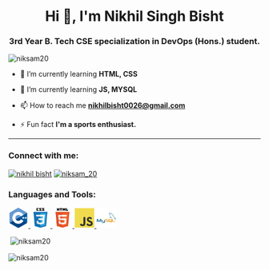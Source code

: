 <h1 align="center">Hi 👋, I'm Nikhil Singh Bisht</h1>
<h3 align="center">3rd Year B. Tech CSE specialization in DevOps (Hons.) student.</h3>

<p align="left"> <img src="https://komarev.com/ghpvc/?username=niksam20&label=Profile%20views&color=0e75b6&style=flat" alt="niksam20" /> </p>

- 🔭 I’m currently learning **HTML, CSS**

- 🌱 I’m currently learning **JS, MYSQL**

- 📫 How to reach me **nikhilbisht0026@gmail.com**

- ⚡ Fun fact **I'm a sports enthusiast.**
<hr>
<h3 align="left">Connect with me:</h3>
<p align="left">
<a href="https://linkedin.com/in/nikhil bisht" target="blank"><img align="center" src="https://raw.githubusercontent.com/rahuldkjain/github-profile-readme-generator/master/src/images/icons/Social/linked-in-alt.svg" alt="nikhil bisht" height="30" width="40" /></a>
<a href="https://instagram.com/niksam_20" target="blank"><img align="center" src="https://raw.githubusercontent.com/rahuldkjain/github-profile-readme-generator/master/src/images/icons/Social/instagram.svg" alt="niksam_20" height="30" width="40" /></a>
</p>

<h3 align="left">Languages and Tools:</h3>
<p align="left"> <a href="https://www.w3schools.com/cpp/" target="_blank" rel="noreferrer"> <img src="https://raw.githubusercontent.com/devicons/devicon/master/icons/cplusplus/cplusplus-original.svg" alt="cplusplus" width="40" height="40"/> </a> <a href="https://www.w3schools.com/css/" target="_blank" rel="noreferrer"> <img src="https://raw.githubusercontent.com/devicons/devicon/master/icons/css3/css3-original-wordmark.svg" alt="css3" width="40" height="40"/> </a> <a href="https://www.w3.org/html/" target="_blank" rel="noreferrer"> <img src="https://raw.githubusercontent.com/devicons/devicon/master/icons/html5/html5-original-wordmark.svg" alt="html5" width="40" height="40"/> </a> <a href="https://developer.mozilla.org/en-US/docs/Web/JavaScript" target="_blank" rel="noreferrer"> <img src="https://raw.githubusercontent.com/devicons/devicon/master/icons/javascript/javascript-original.svg" alt="javascript" width="40" height="40"/> </a> <a href="https://www.mysql.com/" target="_blank" rel="noreferrer"> <img src="https://raw.githubusercontent.com/devicons/devicon/master/icons/mysql/mysql-original-wordmark.svg" alt="mysql" width="40" height="40"/> </a> </p>

<p>&nbsp;<img align="center" src="https://github-readme-stats.vercel.app/api?username=niksam20&show_icons=true&locale=en" alt="niksam20" /></p>

<p><img align="center" src="https://github-readme-streak-stats.herokuapp.com/?user=niksam20&" alt="niksam20" /></p>
